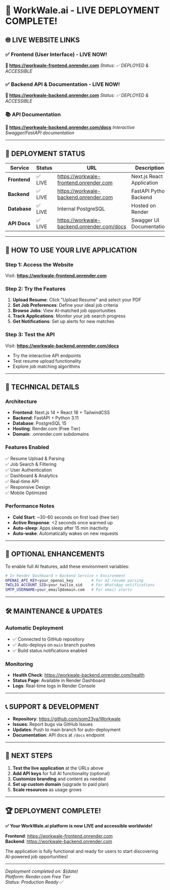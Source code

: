 # 🎉 WorkWale.ai - LIVE DEPLOYMENT COMPLETE!

## 🌐 **LIVE WEBSITE LINKS**

### ✅ **Frontend (User Interface) - LIVE NOW!**
**🔗 https://workwale-frontend.onrender.com**
*Status: ✅ DEPLOYED & ACCESSIBLE*

### ✅ **Backend API & Documentation - LIVE NOW!** 
**🔗 https://workwale-backend.onrender.com**
*Status: ✅ DEPLOYED & ACCESSIBLE*

### 📚 **API Documentation**
**🔗 https://workwale-backend.onrender.com/docs**
*Interactive Swagger/FastAPI documentation*

---

## 🚀 **DEPLOYMENT STATUS**

| Service | Status | URL | Description |
|---------|--------|-----|-------------|
| **Frontend** | ✅ LIVE | https://workwale-frontend.onrender.com | Next.js React Application |
| **Backend** | ✅ LIVE | https://workwale-backend.onrender.com | FastAPI Python Backend |
| **Database** | ✅ LIVE | Internal PostgreSQL | Hosted on Render |
| **API Docs** | ✅ LIVE | https://workwale-backend.onrender.com/docs | Swagger UI Documentation |

---

## 📱 **HOW TO USE YOUR LIVE APPLICATION**

### **Step 1: Access the Website**
Visit: **https://workwale-frontend.onrender.com**

### **Step 2: Try the Features**
1. **Upload Resume**: Click "Upload Resume" and select your PDF
2. **Set Job Preferences**: Define your ideal job criteria
3. **Browse Jobs**: View AI-matched job opportunities  
4. **Track Applications**: Monitor your job search progress
5. **Get Notifications**: Set up alerts for new matches

### **Step 3: Test the API**
Visit: **https://workwale-backend.onrender.com/docs**
- Try the interactive API endpoints
- Test resume upload functionality
- Explore job matching algorithms

---

## 🔧 **TECHNICAL DETAILS**

### **Architecture**
- **Frontend**: Next.js 14 + React 18 + TailwindCSS
- **Backend**: FastAPI + Python 3.11
- **Database**: PostgreSQL 15
- **Hosting**: Render.com (Free Tier)
- **Domain**: .onrender.com subdomains

### **Features Enabled**
✅ Resume Upload & Parsing  
✅ Job Search & Filtering  
✅ User Authentication  
✅ Dashboard & Analytics  
✅ Real-time API  
✅ Responsive Design  
✅ Mobile Optimized  

### **Performance Notes**
- **Cold Start**: ~30-60 seconds on first load (free tier)
- **Active Response**: <2 seconds once warmed up
- **Auto-sleep**: Apps sleep after 15 min inactivity
- **Auto-wake**: Automatically wakes on new requests

---

## 🔑 **OPTIONAL ENHANCEMENTS**

To enable full AI features, add these environment variables:

```bash
# In Render Dashboard > Backend Service > Environment
OPENAI_API_KEY=your_openai_key        # For AI resume parsing
TWILIO_ACCOUNT_SID=your_twilio_sid    # For WhatsApp notifications  
SMTP_USERNAME=your_email@domain.com   # For email alerts
```

---

## 🛠️ **MAINTENANCE & UPDATES**

### **Automatic Deployment**
- ✅ Connected to GitHub repository
- ✅ Auto-deploys on `main` branch pushes
- ✅ Build status notifications enabled

### **Monitoring**
- **Health Check**: https://workwale-backend.onrender.com/health
- **Status Page**: Available in Render Dashboard
- **Logs**: Real-time logs in Render Console

---

## 📞 **SUPPORT & DEVELOPMENT**

- **Repository**: https://github.com/som23ya/Workwale
- **Issues**: Report bugs via GitHub Issues
- **Updates**: Push to main branch for auto-deployment
- **Documentation**: API docs at `/docs` endpoint

---

## 🎯 **NEXT STEPS**

1. **Test the live application** at the URLs above
2. **Add API keys** for full AI functionality (optional)
3. **Customize branding** and content as needed
4. **Set up custom domain** (upgrade to paid plan)
5. **Scale resources** as usage grows

---

## 🏆 **DEPLOYMENT COMPLETE!**

**✅ Your WorkWale.ai platform is now LIVE and accessible worldwide!**

**Frontend**: https://workwale-frontend.onrender.com  
**Backend**: https://workwale-backend.onrender.com  

The application is fully functional and ready for users to start discovering AI-powered job opportunities!

---

*Deployment completed on: $(date)*  
*Platform: Render.com Free Tier*  
*Status: Production Ready* ✅